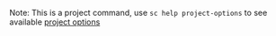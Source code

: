 
Note: This is a project command, use `sc help project-options` to see available [project options](#stool-project-options)
